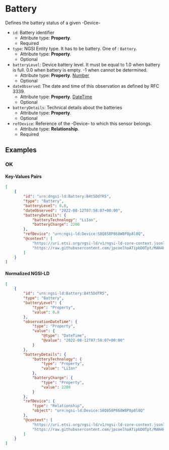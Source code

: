 # Battery

Defines the battery status of a given -Device-
-  `id`: Battery identifier
   -  Attribute type: **Property**. 
   -  Required
-  `type`: NGSI Entity type. It has to be battery. One of : `Battery`.
   -  Attribute type: **Property**. 
   -  Optional
-  `batteryLevel`: Device battery level. It must be equal to 1.0 when battery is full. 0.0 when battery is empty. -1 when cannot be determined.
   -  Attribute type: **Property**. [Number](https://schema.org/Number)
   -  Optional
-  `dateObserved`: The date and time of this observation as defined by RFC 3339.
   -  Attribute type: **Property**. [DateTime](https://schema.org/DateTime)
   -  Optional
-  `batteryDetails`: Technical details about the batteries
   -  Attribute type: **Property**. 
   -  Optional
-  `refDevice`: Reference of the -Device- to which this sensor belongs.
   -  Attribute type: **Relationship**. 
   -  Required



## Examples

### OK


#### Key-Values Pairs

```json
[
    {
        "id": "urn:dngsi-ld:Battery:B4t5DdfR5",
        "type": "Battery",
        "batteryLevel": 0.8,
        "dateObserved": "2022-08-12T07:58:07+00:00",
        "batteryDetails": {
            "batteryTechnology": "LiIon",
            "batteryCharge": 2200
        },
        "refDevice": "urn:ngsi-ld:Device:S8Q858P868W8P8p8l8Q",
        "@context": [
            "https://uri.etsi.org/ngsi-ld/v1/ngsi-ld-core-context.jsonld",
            "https://raw.githubusercontent.com/jpcoelhoATipbDOTpt/MAN4HEALTH/main/DataModel/Hardware/Battery/Context/context-keyvalues.jsonld"
        ]
    }
]
```

#### Normalized NGSI-LD

```json
[
    {
        "id": "urn:ngsi-ld:Battery:B4t5DdfR5",
        "type": "Battery",
        "batteryLevel": {
            "type": "Property",
            "value": 0.8
        },
        "observationDateTime": {
            "type": "Property",
            "value": {
                "@type": "DateTime",
                "@value": "2022-08-12T07:58:07+00:00"
            }
        },
        "batteryDetails": {
            "batteryTechnology": {
                "type": "Property",
                "value": "LiIon"
            },
            "batteryCharge": {
                "type": "Property",
                "value": 2200
            }
        },
        "refDevice": {
            "type": "Relationship",
            "object": "urn:ngsi-ld:Device:S8Q858P868W8P8p8l8Q"
        },
        "@context": [
            "https://uri.etsi.org/ngsi-ld/v1/ngsi-ld-core-context.jsonld",
            "https://raw.githubusercontent.com/jpcoelhoATipbDOTpt/MAN4HEALTH/main/DataModel/Hardware/Battery/Context/context-normalized.jsonld"
        ]
    }
]
```
